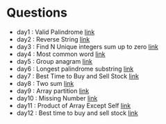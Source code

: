 # Questions
- day1 : Valid Palindrome [link](leetcode-py/day01.py)
- day2 : Reverse String [link](leetcode-py/day02.py)
- day3 : Find N Unique integers sum up to zero [link](leetcode-py/day03.py)
- day4 : Most common word [link](leetcode-py/day04.py)
- day5 : Group anagram [link](leetcode-py/day05.py)
- day6 : Longest palindrome substring [link](leetcode-py/day06.py)
- day7 : Best Time to Buy and Sell Stock [link](leetcode-py/day07.py)
- day8 : Two sum [link](leetcode-py/day08.py)
- day9 : Array partition [link](leetcode-py/day09.py)
- day10 : Missing Number [link](leetcode-py/day10.py)
- day11 : Product of Array Except Self [link](leetcode-py/day11.py)
- day12 : Best time to buy and sell stock [link](leetcode-py/day12.py)